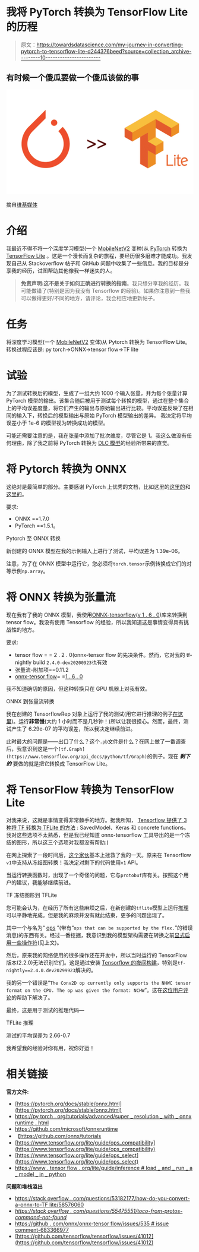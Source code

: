 # 我将 PyTorch 转换为 TensorFlow Lite 的历程

> 原文：<https://towardsdatascience.com/my-journey-in-converting-pytorch-to-tensorflow-lite-d244376beed?source=collection_archive---------10----------------------->

## 有时候一个傻瓜要做一个傻瓜该做的事

![](img/f7f435dae3090c3f2099f9a466d8d3b1.png)

摘自[维基媒体](https://commons.wikimedia.org/wiki/Main_Page)

# 介绍

我最近不得不将一个深度学习模型(一个 [MobileNetV2](https://paperswithcode.com/method/mobilenetv2) 变种)从 [PyTorch](https://pytorch.org/) 转换为 [TensorFlow Lite](https://www.tensorflow.org/lite) 。这是一个漫长而复杂的旅程，要经历很多磨难才能成功。我发现自己从 Stackoverflow 帖子和 GitHub 问题中收集了一些信息。我的目标是分享我的经历，试图帮助其他像我一样迷失的人。

> **免责声明:这不是关于如何正确进行转换的指南**。我只想分享我的经历。我可能做错了(特别是因为我没有 Tensorflow 的经验)。如果你注意到一些我可以做得更好/不同的地方，请评论，我会相应地更新帖子。

# 任务

将深度学习模型(一个 [MobileNetV2](https://paperswithcode.com/method/mobilenetv2) 变体)从 Pytorch 转换为 TensorFlow Lite。转换过程应该是:
py torch→ONNX→tensor flow→TF lite

# 试验

为了测试转换后的模型，生成了一组大约 1000 个输入张量，并为每个张量计算 PyTorch 模型的输出。该集合随后被用于测试每个转换的模型，通过在整个集合上的平均误差度量，将它们产生的输出与原始输出进行比较。平均误差反映了在相同的输入下，转换后的模型输出与原始 PyTorch 模型输出的差异。
我决定将平均误差小于 1e-6 的模型视为转换成功的模型。

可能还需要注意的是，我在张量中添加了批次维度，尽管它是 1。我这么做没有任何理由，除了我之前将 PyTorch 转换为 [DLC 模型](https://developer.qualcomm.com/docs/snpe/index.html)的经验所带来的直觉。

# 将 Pytorch 转换为 ONNX

这绝对是最简单的部分。主要感谢 PyTorch 上优秀的文档，比如这里的[这里的](https://pytorch.org/docs/stable/onnx.html)和[这里的](https://pytorch.org/tutorials/advanced/super_resolution_with_onnxruntime.html)。

要求:

*   ONNX ==1.7.0
*   PyTorch ==1.5.1。

Pytorch 至 ONNX 转换

新创建的 ONNX 模型在我的示例输入上进行了测试，平均误差为 1.39e-06。

注意，为了在 ONNX 模型中运行它，您必须将`torch.tensor`示例转换成它们的对等示例`np.array`。

# 将 ONNX 转换为张量流

现在我有了我的 ONNX 模型，我使用[ONNX-tensorflow](https://github.com/onnx/onnx-tensorflow)([v 1 . 6 . 0](https://github.com/onnx/onnx-tensorflow/releases/tag/v1.6.0))库来转换到 tensor flow。我没有使用 Tensorflow 的经验，所以我知道这是事情变得具有挑战性的地方。

要求:

*   tensor flow = = 2 . 2 . 0(onnx-tensor flow 的先决条件。然而，它对我的 tf-nightly build `2.4.0-dev20200923`也有效
*   张量流-附加项==0.11.2
*   [onnx-tensor flow](https://github.com/onnx/onnx-tensorflow)= =[1 . 6 . 0](https://github.com/onnx/onnx-tensorflow/releases/tag/v1.6.0)

我不知道确切的原因，但这种转换只在 GPU 机器上对我有效。

ONNX 到张量流转换

我在创建的 TensorflowRep 对象上运行了我的测试(用它进行推理的例子[在这里](https://github.com/onnx/onnx-tensorflow/tree/master/example))。运行**非常慢**(大约 1 小时而不是几秒钟！)所以让我很担心。然而，最终，测试产生了 6.29e-07 的平均误差，所以我决定继续前进。

此时最大的问题是——出口了什么？这个`.pb`文件是什么？在网上做了一番调查后，我意识到这是一个`[tf.Graph](https://www.tensorflow.org/api_docs/python/tf/Graph)`的例子。现在 ***剩下的*** 要做的就是把它转换成 TensorFlow Lite。

# 将 TensorFlow 转换为 TensorFlow Lite

对我来说，这就是事情变得非常棘手的地方。据我所知， [Tensorflow 提供了 3 种将 TF 转换为 TFLite 的方法](https://www.tensorflow.org/lite/convert) : SavedModel、Keras 和 concrete functions。我对这些选项不太熟悉，但是我已经知道 onnx-tensorflow 工具导出的是一个冻结的图形，所以这三个选项对我都没有帮助:(

在网上探索了一段时间后，[这个家伙](https://stackoverflow.com/questions/53182177/how-do-you-convert-a-onnx-to-tflite/58576060#58576060)基本上拯救了我的一天。原来在 Tensorflow `v1`中支持从冻结图转换！我决定对剩下的代码使用`v1` API。

当运行转换函数时，出现了一个奇怪的问题，它与`protobuf`库有关。按照这个用户的建议，我能够继续前进。

TF 冻结图形到 TFLite

您可能会认为，在经历了所有这些麻烦之后，在新创建的`tflite`模型上运行[推理](https://www.tensorflow.org/lite/guide/inference#load_and_run_a_model_in_python)可以平静地完成。但是我的麻烦并没有就此结束，更多的问题出现了。

其中一个与名为“ [ops](https://www.tensorflow.org/lite/guide/ops_compatibility) ”(带有“`ops that can be supported by the flex.`”的错误消息)的东西有关。经过一番挖掘，我意识到我的模型架构需要在转换之前[显式启用一些操作符](https://www.tensorflow.org/lite/guide/ops_select)(见上文)。

然后，原来我的网络使用的很多操作还在开发中，所以当时运行的 TensorFlow 版本(2.2.0)无法识别它们。这是通过安装 [Tensorflow 的夜间构建](https://pypi.org/project/tf-nightly/)，特别是`tf-nightly==2.4.0.dev20299923`解决的。

我的另一个错误是“`The Conv2D op currently only supports the NHWC tensor format on the CPU. The op was given the format: NCHW`”。这在[这位用户评论](https://github.com/onnx/onnx-tensorflow/issues/535#issuecomment-683366977)的帮助下解决了。

最终，这是用于测试的推理代码—

TFLite 推理

测试的平均误差为 2.66-0.7

我希望我的经验对你有用，祝你好运！

# 相关链接

**官方文件:**

*   [https://pytorch.org/docs/stable/onnx.html](https://pytorch.org/docs/stable/onnx.html)
*   [https://py torch . org/tutorials/advanced/super _ resolution _ with _ onnx runtime . html](https://pytorch.org/tutorials/advanced/super_resolution_with_onnxruntime.html)
*   https://github.com/microsoft/onnxruntime
*   【https://github.com/onnx/tutorials 
*   [https://www.tensorflow.org/lite/guide/ops_compatibility](https://www.tensorflow.org/lite/guide/ops_compatibility)
*   [https://www.tensorflow.org/lite/guide/ops_select](https://www.tensorflow.org/lite/guide/ops_select)
*   [https://www . tensor flow . org/lite/guide/inference # load _ and _ run _ a _ model _ in _ python](https://www.tensorflow.org/lite/guide/inference#load_and_run_a_model_in_python)

**问题和堆栈溢出**

*   [https://stack overflow . com/questions/53182177/how-do-you-convert-a-onnx-to-TF lite/58576060](https://stackoverflow.com/questions/53182177/how-do-you-convert-a-onnx-to-tflite/58576060)
*   [*https://stack overflow . com/questions/55475551/toco-from-protos-command-not-found*](https://stackoverflow.com/questions/55475551/toco-from-protos-command-not-found)
*   [https://github . com/onnx/onnx-tensor flow/issues/535 # issue comment-683366977](https://github.com/onnx/onnx-tensorflow/issues/535#issuecomment-683366977)
*   [https://github.com/tensorflow/tensorflow/issues/41012](https://github.com/tensorflow/tensorflow/issues/41012)